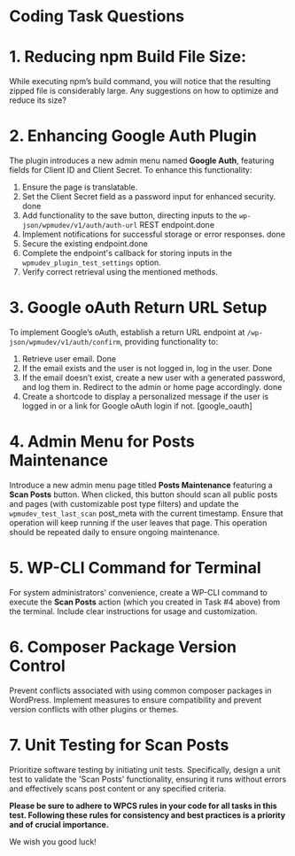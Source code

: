 # Coding Task Questions #

# 1. Reducing npm Build File Size:
While executing npm’s build command, you will notice that the resulting zipped file is considerably large. Any suggestions on how to optimize and reduce its size?


# 2. Enhancing Google Auth Plugin
The plugin introduces a new admin menu named **Google Auth**, featuring fields for Client ID and Client Secret. To enhance this functionality:

1. Ensure the page is translatable.
2. Set the Client Secret field as a password input for enhanced security. done
3. Add functionality to the save button, directing inputs to the `wp-json/wpmudev/v1/auth/auth-url` REST endpoint.done
4. Implement notifications for successful storage or error responses. done
5. Secure the existing endpoint.done
6. Complete the endpoint's callback for storing inputs in the `wpmudev_plugin_test_settings` option.
7. Verify correct retrieval using the mentioned methods.


# 3. Google oAuth Return URL Setup
To implement Google’s oAuth, establish a return URL endpoint at `/wp-json/wpmudev/v1/auth/confirm`, providing functionality to:

1. Retrieve user email. Done
2. If the email exists and the user is not logged in, log in the user. Done
3. If the email doesn’t exist, create a new user with a generated password, and log them in. Redirect to the admin or home page accordingly. done 
4. Create a shortcode to display a personalized message if the user is logged in or a link for Google oAuth login if not. [google_oauth]


# 4. Admin Menu for Posts Maintenance
Introduce a new admin menu page titled **Posts Maintenance** featuring a **Scan Posts** button. When clicked, this button should scan all public posts and pages (with customizable post type filters) and update the `wpmudev_test_last_scan` post_meta with the current timestamp. Ensure that operation will keep running if the user leaves that page. This operation should be repeated daily to ensure ongoing maintenance.


# 5. WP-CLI Command for Terminal
For system administrators' convenience, create a WP-CLI command to execute the **Scan Posts** action (which you created in Task #4 above) from the terminal. Include clear instructions for usage and customization.


# 6. Composer Package Version Control
Prevent conflicts associated with using common composer packages in WordPress. Implement measures to ensure compatibility and prevent version conflicts with other plugins or themes.


# 7. Unit Testing for Scan Posts
Prioritize software testing by initiating unit tests. Specifically, design a unit test to validate the 'Scan Posts' functionality, ensuring it runs without errors and effectively scans post content or any specified criteria.

**Please be sure to adhere to WPCS rules in your code for all tasks in this test. Following these rules for consistency and best practices is a priority and of crucial importance.**

We wish you good luck!

